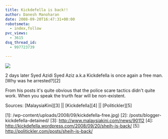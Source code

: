 ```yaml
---
title: Kickdefella is back!!
author: Danesh Manoharan
date: 2008-09-20T16:47:31+00:00
robotsmeta:
  - index,follow
pvc_views:
  - 3615
dsq_thread_id:
  - 997723739

---
```

![](/wp-content/uploads/2008/09/kickdefella-free.jpg)

2 days later Syed Azidi Syed Aziz a.k.a Kickdefella is once again a free man. [Why was he arrested?][2]

From his posts it's quite obvious that the police scare tactics didn't quite work. When you speak the trurth fear will be non-existent.

Sources: [MalaysiaKini][3] || [Kickdefella][4] || [Politickler][5]

 [1]: /wp-content/uploads/2008/09/kickdefella-free.jpg)
 [2]: /posts/blogger-kickdefella-detained/
 [3]: http://www.malaysiakini.com/news/90112
 [4]: http://kickdefella.wordpress.com/2008/09/20/sheih-is-back/
 [5]: http://politickler.com/posts/sheih-is-back/
